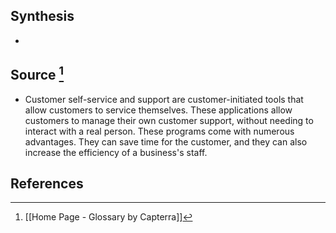 ## Synthesis
- 
## Source [^1]
- Customer self-service and support are customer-initiated tools that allow customers to service themselves. These applications allow customers to manage their own customer support, without needing to interact with a real person. These programs come with numerous advantages. They can save time for the customer, and they can also increase the efficiency of a business's staff.
## References

[^1]: [[Home Page - Glossary by Capterra]]